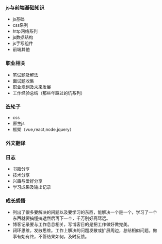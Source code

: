 ### js与前端基础知识  
  - js基础  
  - css系列  
  - http网络系列    
  - js数据结构  
  - js手写组件  
  - 前端其他   

### 职业相关  
  - 笔试题及解法    
  - 面试题收集  
  - 职业规划及未来发展  
  - 工作经验总结（那些年踩过的坑系列）  

### 造轮子  
  - css  
  - 原生js  
  - 框架（vue,react,node,jquery）

### 外文翻译  

### 日志  
  - 书籍分享  
  - 技术分享  
  - 兴趣与爱好分享  
  - 学习成果及输出记录    

### 成长感悟
  - 列出了很多要解决的问题以及要学习的东西，能解决一个是一个，学习了一个东西就要搞懂搞透然后再下一个，千万别好高骛远。
  - 博客记录要与工作息息相关，写博客目的是把工作做好做完美。  
  - 闭环思维，发散思维。工作上解决的问题发散或扩展周边，总结相似问题。做事有始有终，不管结果如何，及时反馈。    
